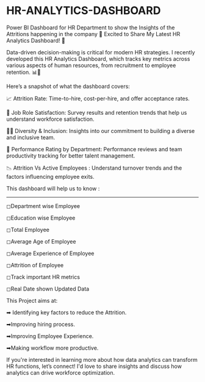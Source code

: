 # HR-ANALYTICS-DASHBOARD
Power BI Dashboard for HR Department to show the Insights of the Attritions happening in the company
🌟 Excited to Share My Latest HR Analytics Dashboard! 🌟

Data-driven decision-making is critical for modern HR strategies. I recently developed this HR Analytics Dashboard, which tracks key metrics across various aspects of human resources, from recruitment to employee retention. 📊👥

Here’s a snapshot of what the dashboard covers:

📈 Attrition Rate: Time-to-hire, cost-per-hire, and offer acceptance rates.

🌱 Job Role Satisfaction: Survey results and retention trends that help us understand workforce satisfaction.

👩‍💻 Diversity & Inclusion: Insights into our commitment to building a diverse and inclusive team.

🚀 Performance Rating by Department: Performance reviews and team productivity tracking for better talent management.

📉 Attrition Vs Active Employees : Understand turnover trends and the factors influencing employee exits.

 This dashboard will help us to know :

___________________________________

◻Department wise Employee

◻Education wise Employee

◻Total Employee

◻Average Age of Employee

◻Average Experience of Employee

◻Attrition of Employee

◻Track important HR metrics

◻Real Date shown Updated Data

This Project aims at: 

➡ Identifying key factors to reduce the Attrition.

➡Improving hiring process.

➡Improving Employee Experience.

➡Making workflow more productive.

If you're interested in learning more about how data analytics can transform HR functions, let’s connect! I'd love to share insights and discuss how analytics can drive workforce optimization.



